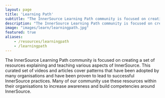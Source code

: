 ```yaml
---
layout: page
title: 'Learning Path'
subtitle: "The InnerSource Learning Path community is focused on creating a set of resources explaining and teaching various aspects of InnerSource. This curated set of videos and articles cover patterns that have been adopted by many organisations and have been proven to lead to successful InnerSource practices. Many of our community use these resources within their organisations to increase awareness and build competencies around InnerSource."
description: "The InnerSource Learning Path community is focused on creating a set of resources explaining and teaching various aspects of InnerSource. This curated set of videos and articles cover patterns that have been adopted by many organisations and have been proven to lead to successful InnerSource practices. Many of our community use these resources within their organisations to increase awareness and build competencies around InnerSource."
image: "images/learn/learningpath.jpg"
featured: true
aliases:
    - /resources/learningpath
    - /learningpath
---
```


The InnerSource Learning Path community is focused on creating a set of resources explaining and teaching various aspects of InnerSource. This curated set of videos and articles cover patterns that have been adopted by many organisations and have been proven to lead to successful InnerSource practices. Many of our community use these resources within their organisations to increase awareness and build competencies around InnerSource.